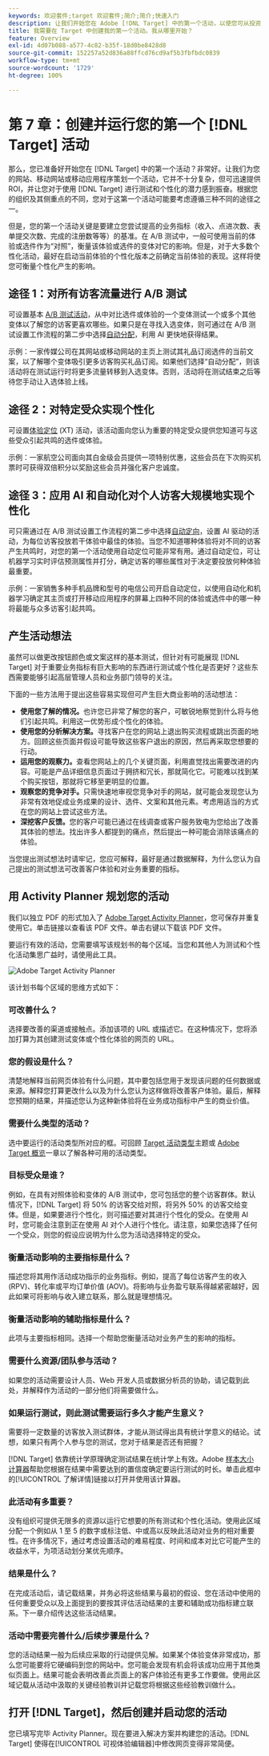 ```yaml
---
keywords: 欢迎套件;target 欢迎套件;简介;简介;快速入门
description: 让我们开始您在 Adobe [!DNL Target] 中的第一个活动，以使您可从投资获得 ROI。
title: 我需要在 Target 中创建我的第一个活动。我从哪里开始？
feature: Overview
exl-id: 4d07b088-a577-4c82-b35f-18d0be8428d8
source-git-commit: 152257a52d836a88ffcd76cd9af5b3fbfbdc0839
workflow-type: tm+mt
source-wordcount: '1729'
ht-degree: 100%

---
```


# 第 7 章：创建并运行您的第一个 [!DNL Target] 活动

那么，您已准备好开始您在 [!DNL Target] 中的第一个活动？非常好。让我们为您的网站、移动网站或移动应用程序策划一个活动，它并不十分复杂，但可迅速提供 ROI，并让您对于使用 [!DNL Target] 进行测试和个性化的潜力感到振奋。根据您的组织及其侧重点的不同，您对于这第一个活动可能要考虑遵循三种不同的途径之一。

但是，您的第一个活动关键是要建立您尝试提高的业务指标（收入、点进次数、表单提交次数、完成的注册数等等）的基准。在 A/B 测试中，一般可使用当前的体验或选件作为“对照”，衡量该体验或选件的变体对它的影响。但是，对于大多数个性化活动，最好在启动当前体验的个性化版本之前确定当前体验的表现。这样将使您可衡量个性化产生的影响。

## 途径 1：对所有访客流量进行 A/B 测试

可设置基本 [A/B 测试活动](/help/main/c-activities/t-test-ab/test-ab.md)，从中对比选件或体验的一个变体测试一个或多个其他变体以了解您的访客更喜欢哪些。如果只是在寻找入选变体，则可通过在 A/B 测试设置工作流程的第二步中选择[自动分配](/help/main/c-activities/automated-traffic-allocation/automated-traffic-allocation.md)，利用 AI 更快地获得结果。

示例：一家传媒公司在其网站或移动网站的主页上测试其礼品订阅选件的当前文案，以了解哪个变体吸引更多访客购买礼品订阅。如果他们选择“自动分配”，则该活动将在测试运行时将更多流量转移到入选变体。否则，活动将在测试结束之后等待您手动让入选体验上线。

## 途径 2：对特定受众实现个性化

可设置[体验定位](/help/main/c-activities/t-experience-target/experience-target.md) (XT) 活动，该活动面向您认为重要的特定受众提供您知道可与这些受众引起共鸣的选件或体验。

示例：一家航空公司面向其白金级会员提供一项特别优惠，这些会员在下次购买机票时可获得双倍积分以奖励这些会员并强化客户忠诚度。

## 途径 3：应用 AI 和自动化对个人访客大规模地实现个性化

可只需通过在 A/B 测试设置工作流程的第二步中选择[自动定向](/help/main/c-activities/auto-target/auto-target-to-optimize.md)，设置 AI 驱动的活动，为每位访客投放若干体验中最佳的体验。当您不知道哪种体验将对不同的访客产生共鸣时，对您的第一个活动使用自动定位可能非常有用。通过自动定位，可让机器学习实时评估预测属性并打分，确定访客的哪些属性对于决定要投放何种体验最重要。

示例：一家销售多种手机品牌和型号的电信公司开启自动定位，以使用自动化和机器学习确定其主页或打开移动应用程序的屏幕上四种不同的体验或选件中的哪一种将最能与众多访客引起共鸣。

## 产生活动想法

虽然可以做更改按钮颜色或文案这样的基本测试，但针对有可能展现 [!DNL Target] 对于重要业务指标有巨大影响的东西进行测试或个性化是否更好？这些东西需要能够引起高层管理人员和业务部门领导的关注。

下面的一些方法用于提出这些容易实现但可产生巨大商业影响的活动想法：

* **使用您了解的情况。**&#x200B;也许您已非常了解您的客户，可敏锐地察觉到什么将与他们引起共鸣。利用这一优势形成个性化的体验。
* **使用您的分析解决方案。**&#x200B;寻找客户在您的网站上退出购买流程或跳出页面的地方。回顾这些页面并假设可能导致这些客户退出的原因，然后再采取您想要的行动。
* **运用您的观察力。**&#x200B;查看您网站上的几个关键页面，利用直觉找出需要改进的内容。可能是产品详细信息页面过于拥挤和冗长，那就简化它。可能难以找到某个购买按钮，那就将它移至更明显的位置。
* **观察您的竞争对手。**&#x200B;只需快速地审视您竞争对手的网站，就可能会发现您认为非常有效地促成业务成果的设计、选件、文案和其他元素。考虑用适当的方式在您的网站上尝试这些方法。
* **深挖客户反馈。**&#x200B;您的客户可能已通过在线调查或客户服务致电为您给出了改善其体验的想法。找出许多人都提到的痛点，然后提出一种可能会消除该痛点的体验。

当您提出测试想法时请牢记，您应可解释，最好是通过数据解释，为什么您认为自己提出的测试想法可改善客户体验和对业务重要的指标。

## 用 Activity Planner 规划您的活动

我们以独立 PDF 的形式加入了 [Adobe Target Activity Planner](/help/main/assets/activity-planner.pdf)，您可保存并重复使用它。单击链接以查看该 PDF 文件。单击右键以下载该 PDF 文件。

要运行有效的活动，您需要填写该规划书的每个区域。当您和其他人为测试和个性化活动集思广益时，请使用此工具。

![Adobe Target Activity Planner](/help/main/c-intro/assets/activity-planner.png)

该计划书每个区域的思维方式如下：

### 可改善什么？

选择要改善的渠道或接触点。添加该项的 URL 或描述它。在这种情况下，您将添加打算为其创建测试变体或个性化体验的网页的 URL。

### 您的假设是什么？

清楚地解释当前网页体验有什么问题，其中要包括您用于发现该问题的任何数据或来源。解释您打算更改什么以及为什么您认为这样做将改善客户体验。最后，解释您预期的结果，并描述您认为这种新体验将在业务成功指标中产生的商业价值。

### 需要什么类型的活动？

选中要运行的活动类型所对应的框。可回顾 [Target 活动类型](/help/main/c-activities/target-activities-guide.md)主题或 [Adobe Target 概览](/help/main/c-intro/target-welcome-kit-2.md)一章以了解各种可用的活动类型。

### 目标受众是谁？

例如，在具有对照体验和变体的 A/B 测试中，您可包括您的整个访客群体。默认情况下，[!DNL Target] 将 50% 的访客交给对照，将另外 50% 的访客交给变体。但是，如果要进行个性化，则可描述要对其进行个性化的受众。在使用 AI 时，您可能会注意到正在使用 AI 对个人进行个性化。请注意，如果您选择了任何一个受众，则您的假设应说明为什么您为活动选择特定的受众。

### 衡量活动影响的主要指标是什么？

描述您将其用作活动成功指示的业务指标。例如，提高了每位访客产生的收入 (RPV)、转化率或平均订单价值 (AOV)。将影响与业务盈亏联系得越紧密越好，因此如果可将影响与收入建立联系，那么就是理想情况。

### 衡量活动影响的辅助指标是什么？

此项与主要指标相同。选择一个帮助您衡量活动对业务产生的影响的指标。

### 需要什么资源/团队参与活动？

如果您的活动需要设计人员、Web 开发人员或数据分析员的协助，请记载到此处，并解释作为活动的一部分他们将需要做什么。

### 如果运行测试，则此测试需要运行多久才能产生意义？

需要将一定数量的访客放入测试群体，才能从测试得出具有统计学意义的结论。试想，如果只有两个人参与您的测试，您对于结果是否还有把握？

[!DNL Target] 依靠统计学原理确定测试结果在统计学上有效。Adobe [样本大小计算器](https://experienceleague.adobe.com/tools/calculator/testcalculator.html)帮助您根据在结果中需要达到的置信度确定要运行测试的时长。单击此框中的[!UICONTROL 了解详情]链接以打开并使用该计算器。

### 此活动有多重要？

没有组织可提供无限多的资源以运行它想要的所有测试和个性化活动。使用此区域分配一个例如从 1 至 5 的数字或标注低、中或高以反映此活动对业务的相对重要性。在许多情况下，通过考虑设置活动的难易程度、时间和成本对比它可能产生的收益水平，为项活动划分某优先顺序。

### 结果是什么？

在完成活动后，请记载结果，并务必将这些结果与最初的假设、您在活动中使用的任何重要受众以及上面提到的要按其评估活动结果的主要和辅助成功指标建立联系。下一章介绍传达这些活动结果。

### 活动中需要完善什么/后续步骤是什么？

您的活动结果一般为后续应采取的行动提供见解。如果某个体验变体非常成功，那么您可能要将它硬编码到您的网站中。您可能会发现有机会将该成功应用于其他类似页面上。结果可能会表明改善此页面上的客户体验还有更多工作要做。使用此区域记载从活动中汲取的关键经验教训并记载您将根据这些经验教训做什么。

## 打开 [!DNL Target]，然后创建并启动您的活动

您已填写完毕 Activity Planner。现在要进入解决方案并构建您的活动。[!DNL Target] 使得在[!UICONTROL 可视体验编辑器]中修改网页变得非常简便。
